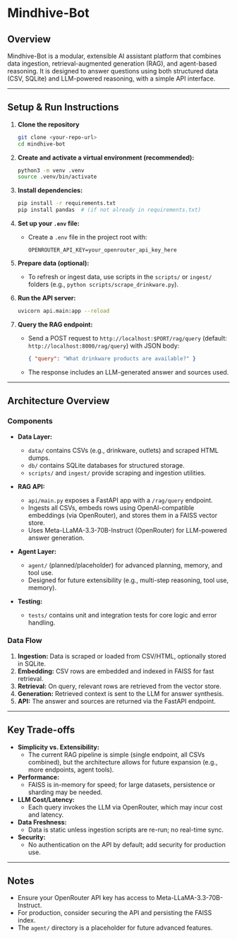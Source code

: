 # Mindhive-Bot

## Overview
Mindhive-Bot is a modular, extensible AI assistant platform that combines data ingestion, retrieval-augmented generation (RAG), and agent-based reasoning. It is designed to answer questions using both structured data (CSV, SQLite) and LLM-powered reasoning, with a simple API interface.

---

## Setup & Run Instructions

1. **Clone the repository**
   ```sh
   git clone <your-repo-url>
   cd mindhive-bot
   ```

2. **Create and activate a virtual environment (recommended):**
   ```sh
   python3 -m venv .venv
   source .venv/bin/activate
   ```

3. **Install dependencies:**
   ```sh
   pip install -r requirements.txt
   pip install pandas  # (if not already in requirements.txt)
   ```

4. **Set up your `.env` file:**
   - Create a `.env` file in the project root with:
     ```env
     OPENROUTER_API_KEY=your_openrouter_api_key_here
     ```

5. **Prepare data (optional):**
   - To refresh or ingest data, use scripts in the `scripts/` or `ingest/` folders (e.g., `python scripts/scrape_drinkware.py`).

6. **Run the API server:**
   ```sh
   uvicorn api.main:app --reload
   ```

7. **Query the RAG endpoint:**
   - Send a POST request to `http://localhost:$PORT/rag/query` (default: `http://localhost:8000/rag/query`) with JSON body:
     ```json
     { "query": "What drinkware products are available?" }
     ```
   - The response includes an LLM-generated answer and sources used.

---

## Architecture Overview

### Components
- **Data Layer:**
  - `data/` contains CSVs (e.g., drinkware, outlets) and scraped HTML dumps.
  - `db/` contains SQLite databases for structured storage.
  - `scripts/` and `ingest/` provide scraping and ingestion utilities.

- **RAG API:**
  - `api/main.py` exposes a FastAPI app with a `/rag/query` endpoint.
  - Ingests all CSVs, embeds rows using OpenAI-compatible embeddings (via OpenRouter), and stores them in a FAISS vector store.
  - Uses Meta-LLaMA-3.3-70B-Instruct (OpenRouter) for LLM-powered answer generation.

- **Agent Layer:**
  - `agent/` (planned/placeholder) for advanced planning, memory, and tool use.
  - Designed for future extensibility (e.g., multi-step reasoning, tool use, memory).

- **Testing:**
  - `tests/` contains unit and integration tests for core logic and error handling.

### Data Flow
1. **Ingestion:** Data is scraped or loaded from CSV/HTML, optionally stored in SQLite.
2. **Embedding:** CSV rows are embedded and indexed in FAISS for fast retrieval.
3. **Retrieval:** On query, relevant rows are retrieved from the vector store.
4. **Generation:** Retrieved context is sent to the LLM for answer synthesis.
5. **API:** The answer and sources are returned via the FastAPI endpoint.

---

## Key Trade-offs
- **Simplicity vs. Extensibility:**
  - The current RAG pipeline is simple (single endpoint, all CSVs combined), but the architecture allows for future expansion (e.g., more endpoints, agent tools).
- **Performance:**
  - FAISS is in-memory for speed; for large datasets, persistence or sharding may be needed.
- **LLM Cost/Latency:**
  - Each query invokes the LLM via OpenRouter, which may incur cost and latency.
- **Data Freshness:**
  - Data is static unless ingestion scripts are re-run; no real-time sync.
- **Security:**
  - No authentication on the API by default; add security for production use.

---

## Notes
- Ensure your OpenRouter API key has access to Meta-LLaMA-3.3-70B-Instruct.
- For production, consider securing the API and persisting the FAISS index.
- The `agent/` directory is a placeholder for future advanced features.
